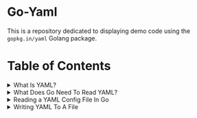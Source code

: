 # Go-Yaml

This is a repository dedicated to displaying demo code using the `gopkg.in/yaml` Golang package.

# Table of Contents

<details><summary>What Is YAML?</summary>

# Minimum Viable Go-Yaml Product
In my opinion, the most basic thing you can do with the `gopkg.in/yaml` package is read a config file, edit the config, and re-write config file.

After a quick explanation of YAML, you'll find example Go code demonstrating this in the next chapter.

### <ins>What is YAML?</ins>

YAML is a superset of something called JSON (JavaScript Object-Notation).

JSON is a key-value structure that allows you to organize data (values) by an index (key).

```json
//EXAMPLE:
//Key      Value
{"username": "my_username"}
```

When using a programming language to work with an object notation language (JSON, YAML), the notation gets converted into a data structure that is designed to work with key-value oriented data.

For example, when we process YAML data in Python, we extrapolate that data into a Python data structure called a "<a href="https://docs.python.org/3/tutorial/datastructures.html#dictionaries">Dictionary</a>".

```Python
Alex = {"firstname": "Alex"}
print(Alex["firstname"])
# Output == 'Alex'
```

For the Go programming lanauge, it is extrapolated into a data structure called a "<a href="https://blog.golang.org/maps">Map</a>".

```Go
Alex := map[string]string{"firstname": "Alex"}
fmt.Println(Alex["firstname"])
// Output == 'Alex'
```
</details>


<details><summary>What Does Go Need To Read YAML?</summary>

# Requirements To Work With YAML

Golang is a statically typed, and compiled language. 

When working with Go and YAML, the type of data that comes from YAML must be known to Go so the compiler can compile the right data to the right types.

Since the compiler won't allow data that doesn't have a statically-defined type to be compiled, we must explain to Go (via structs) exactly what we will be dealing with when we obtain our data from YAML.

### Structs Must Reflect The Data You Retrieve From YAML

If you are looking for a string and an integer from a YAML file, you must define a `string` and `int` type in Go and scan the respective YAML values to these types accordingly.

Let's take a look at how YAML values can be reflected in Go.

Below is a YAML document which reflects a `programmer`, firstname `Alex`, who is age `31`.

```yaml
programmer:
    firstname:  Alex
    age:        31
```

If we wanted to reflect this YAML structure in Go, we can create a user-defined struct. To handle the recursive nature of YAML, we will embed a struct for every sub-level of data that needs to be expressed.

Notice how we define 2 structs in the example below. One for the `programmer` level, and another struct for the levels beneath. The types for the YAML data fields are first defined using Go data-types (`string`), then further defined to explain how the struct fields will be regarded with respect to the YAML specification. This format of `language_type:"key_defining_string"` works for JSON as well: `json:"firstname"`

```Go
type Programmer struct {
	Programmer struct {
		Firstname   string  `yaml:"firstname"`
		SOA         int     `yaml:"age"`
	}
}
```

While it is possible to define these structs separately, I find that embedding the structs produces a more readable format, and also reduces the amount amount of code required to be written.

See the next chapters for examples of how these structs can be used in conjuction with `go-yaml`
</details>







<details><summary>Reading a YAML Config File In Go</summary>

# Reading a YAML File into Memory

As mentioned in the previous chapter, a struct must be used to explain to Go what data types will be extracted from the YAML.

In the below code, we will read a YAML file called `config.yaml` into memory.

### Define the structure of the YAML File

Here is the "config.yaml" file we will be working with.

```yaml
domain:
  hostname: example.com
  soa: 
    - ns12.domaincontrol.com.
    - dns.jomax.net.  
  ip: 157.230.49.66
  nameservers:	
    - ns11.domaincontrol.com.
    - ns12.domaincontrol.com.
```

Here is the structure written as a Go struct.

```go
type Domain struct {
    Domain struct {
        Hostname    string      `yaml:"hostname"`
        SOA         []string    `yaml:"soa,flow"` // ",flow" signifies an array/list
        IP          string      `yaml:"ip"`
        Nameservers []string    `yaml:"nameservers,flow"` // ",flow" signifies an array/list
    }
}
```
### Read YAML File

Next, we can begin the process of reading the YAML config file into memory.

When we read a file into memory using Go, it is typically read an array of bytes.

Once it is in memory as bytes, it can be written to another file, or it can be converted into characters, or utilized according to the purpose of your program.

Here is a basic example of reading a YAML file into memory as an array of bytes.

```go
	//Variable for the name of the file we wish to read
	configFile := "./config.yaml"

	//Read configFile into a slice/array of bytes ([]byte)
	sliceOfBytes, err := ioutil.ReadFile(configFile)
	if err != nil {
		log.Fatalf("Error reading YAML file: %s\n", err)
	}
```

When `ioutil.ReadFile(configFile)` executes successfully, it will return a slice of bytes to the specified variable `sliceOfBytes`.

### Load YAML Bytes into Our Go Struct Using yaml.Unmarshal

Now that the file contents are in memory, we can now load that data into the fields defined in our Go struct.

Data can be unloaded from memory, into a struct, using the `gopkg.in/yaml` function called `Unmarshal`.

The term "Unmarshal" was confusing to me. It helped when I began to associate the term "Unmarshal" with the term "unload," as in: `unload from memory`.

The below Go code shows an example of taking the byte data from memory, and loading it into a `Config` struct.

```go
    //Create an empty Config object
    var yamlConfig Config

    //Unload the yaml 'config.yaml' bytes into our empty Config object
	err = yaml.Unmarshal(sliceOfBytes, &yamlConfig)
	if err != nil {
		log.Fatalf("Error parsing YAML file: %s\n", err)
    }
```

### Why Load YAML into Memory & into a Struct?

You may be asking your self why we have an array of usable data, and a struct with the exact same data duplicated into it.

The answer is that it is far easier to work with a struct than it is to manually handle bytes in memory.

The Go struct will give you greater ease of use, better labeling of the data, and help other programmers understand your code.

# Full Program To Read 'config.yaml' into Memory

```Go
// Read file into Memory
package main

import (
	"flag"
	"fmt"
	"io/ioutil"
	"log"
	"os"

	"gopkg.in/yaml.v3"
)

// Config
type Config struct {
	Domain struct {
		Hostname    string `yaml:"hostname"`
		SOA         []string  `yaml:"soa,flow"`
		IP          string    `yaml:"ip"`
		Nameservers []string  `yaml:"nameservers,flow"`
	}
}

func main() {
	//Parse options
    configFile := "./config.yaml"
    var yamlConfig Config

	//Read configFile into a slice of bytes ([]byte)
	sliceOfBytes, err := ioutil.ReadFile(configFile)
	if err != nil {
		log.Fatalf("Error reading YAML file: %s\n", err)
	}

	//Unmarshal bytes into 'yamlConfig' (Type == Config)
	err = yaml.Unmarshal(sliceOfBytes, &yamlConfig)
	if err != nil {
		log.Fatalf("Error parsing YAML file: %s\n", err)
	}

	fmt.Println(yamlConfig)
}

```

For information on how to write YAML to a file, see the next chapter.
</details>

<details><summary>Writing YAML To A File</summary>

# How To Write YAML To A File

You may find yourself in a situation where you need to write YAML configuration to a file.

Let's a look a how we can do this.

### Utilizing a Go Struct for YAML

As mentioned in previous chapters, we use Go structs, based on the YAML we wish to work with, to control YAML input and output.

We will reuse the config and structs from the previous chapter

```go
// YAML structure we wish to write
type Config struct {
	Domain struct {
		Hostname    string   `yaml:"hostname"`
		SOA         []string `yaml:"soa,flow"`
		IP          string   `yaml:"ip"`
		Nameservers []string `yaml:"nameservers,flow"`
	}
}

// Populate the Go struct with data
	yamlConfig.Domain.Hostname = "example.com"
	yamlConfig.Domain.SOA = []string{"ns11.example.com", "ns12.example.com"}
	yamlConfig.Domain.IP = "10.0.0.80"
	yamlConfig.Domain.Nameservers = []string{"ns11.example.com", "ns12.example.com"}
```

### Getting a Slice/Array of Bytes to Write Our YAML

As explained previously, we use an array of bytes to work with YAML in the raw.

Last time we worked with an array of bytes, we moved data from the YAML side of things, into the Go side of things using `yaml.Unmarshal`.

`config.yaml => Memory =[Unmarshal]=> GoStruct`

Now we shall do the opposite. We will move data from the Go side of things, to the YAML side of things.

This will be accomplished using a similar yaml function called `yaml.Marshal`.

In essence, we will be reversing the flow of data as listed below:

`goStruct =[Marshal]=> Memory => GoStruct`

Another way to look at this operation is:

```java
Unmarshal:  "Unloads from memory/array"
Marshal:    "Loads into memory/array"
```

Below, you will see us use the `yaml.Marshall` command to load bytes into memory from Go.

```go
	//Create []bytes from yaml struct 'yamlConfig'
	sliceOfBytes, err := yaml.Marshal(&yamlConfig)
	if err != nil {
		log.Fatalf("We could not Marshal new struct: %s\n", err)
	}
```

### Creating a File and Writing Our YAML to it.

Now that we have the YAML data `marshal`ed into memory, we can use Go native libraries to create a file and write the YAML structure into that file which was created.

```go
	////create new YAML config 'b.yaml'
	f, err := os.Create("./b.yaml")
	if err != nil {
		log.Fatalf("We could not Create new file 'b.yaml': %s\n", err)
	}

	//If anything fails, defer will execute a close before program terminates no matter what
	defer f.Close()

	////write to b.yaml
	f.Write(sliceOfBytes)
```

# Full Program To Write YAML to 'b.yaml'

You may notice that when we write our data to this b.yaml file, it doesn't exactly resemble what we used before.

The reason for this is due to how tricky the YAML spec is.

YAML is very human friendly, but that ease comes at a cost. It is not trivial to write program libraries which can preserve structure and follow stylistic norms.

Because you can write valid YAML several different ways, `go-yaml` defaults to a YAML structure which closely resembles the `map[string]string` data structure that is utilized in Go.

The thing to bear in mind is that the YAML data found in `b.yaml` is valid and compatible with the other format we saw in the previous lesson file `config.yaml`.
</details>